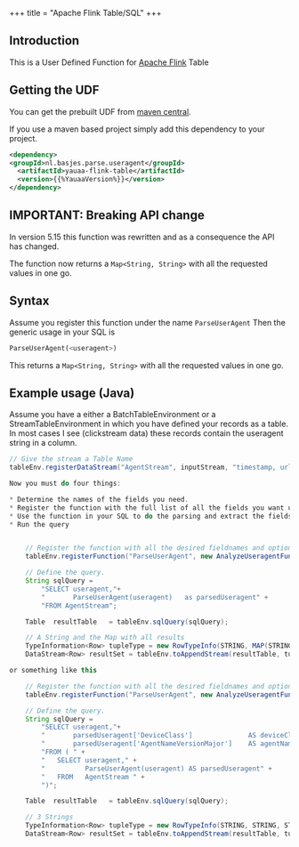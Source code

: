 +++
title = "Apache Flink Table/SQL"
+++
## Introduction
This is a User Defined Function for [Apache Flink](https://flink.apache.org) Table

## Getting the UDF
You can get the prebuilt UDF from [maven central](https://search.maven.org/artifact/nl.basjes.parse.useragent/yauaa-flink-table/{{%YauaaVersion%}}/jar).

If you use a maven based project simply add this dependency to your project.

```xml
<dependency>
<groupId>nl.basjes.parse.useragent</groupId>
  <artifactId>yauaa-flink-table</artifactId>
  <version>{{%YauaaVersion%}}</version>
</dependency>
```


## IMPORTANT: Breaking API change
In version 5.15 this function was rewritten and as a consequence the API has changed.

The function now returns a `Map<String, String>` with all the requested values in one go.

## Syntax
Assume you register this function under the name `ParseUserAgent`
Then the generic usage in your SQL is

```sql
ParseUserAgent(<useragent>)
```

This returns a `Map<String, String>` with all the requested values in one go.

## Example usage (Java)
Assume you have a either a BatchTableEnvironment or a StreamTableEnvironment in which you have defined your records as a table.
In most cases I see (clickstream data) these records contain the useragent string in a column.

```java
// Give the stream a Table Name
tableEnv.registerDataStream("AgentStream", inputStream, "timestamp, url, useragent");

Now you must do four things:

* Determine the names of the fields you need.
* Register the function with the full list of all the fields you want under the name you want.
* Use the function in your SQL to do the parsing and extract the fields from that.
* Run the query


    // Register the function with all the desired fieldnames and optionally the size of the cache
    tableEnv.registerFunction("ParseUserAgent", new AnalyzeUseragentFunction(15000, "DeviceClass", "AgentNameVersionMajor"));

    // Define the query.
    String sqlQuery =
        "SELECT useragent,"+
        "       ParseUserAgent(useragent)   as parsedUseragent" +
        "FROM AgentStream";

    Table  resultTable   = tableEnv.sqlQuery(sqlQuery);

    // A String and the Map with all results
    TypeInformation<Row> tupleType = new RowTypeInfo(STRING, MAP(STRING, STRING));
    DataStream<Row> resultSet = tableEnv.toAppendStream(resultTable, tupleType);

or something like this

    // Register the function with all the desired fieldnames and optionally the size of the cache
    tableEnv.registerFunction("ParseUserAgent", new AnalyzeUseragentFunction(15000, "DeviceClass", "AgentNameVersionMajor"));

    // Define the query.
    String sqlQuery =
        "SELECT useragent,"+
        "       parsedUseragent['DeviceClass']              AS deviceClass," +
        "       parsedUseragent['AgentNameVersionMajor']    AS agentNameVersionMajor " +
        "FROM ( " +
        "   SELECT useragent," +
        "          ParseUserAgent(useragent) AS parsedUseragent" +
        "   FROM   AgentStream " +
        ")";

    Table  resultTable   = tableEnv.sqlQuery(sqlQuery);

    // 3 Strings
    TypeInformation<Row> tupleType = new RowTypeInfo(STRING, STRING, STRING);
    DataStream<Row> resultSet = tableEnv.toAppendStream(resultTable, tupleType);


